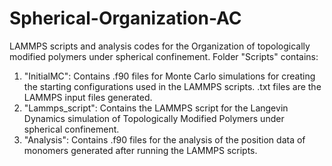 # Spherical-Organization-AC
LAMMPS scripts and analysis codes for the Organization of topologically modified polymers under spherical confinement. Folder "Scripts" contains:

1. "InitialMC": Contains .f90 files for Monte Carlo simulations for creating the starting configurations used in the LAMMPS scripts. .txt files are the LAMMPS input files generated.
2. "Lammps_script": Contains the LAMMPS script for the Langevin Dynamics simulation of Topologically Modified Polymers under spherical confinement.
3. "Analysis": Contains .f90 files for the analysis of the position data of monomers generated after running the LAMMPS scripts.
